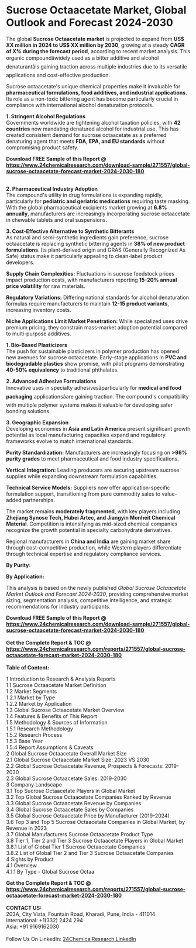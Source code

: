 <h1>Sucrose Octaacetate Market, Global Outlook and Forecast 2024-2030</h1><p>The global <strong>Sucrose Octaacetate market</strong> is projected to expand from <strong>US$ XX million in 2024 to US$ XX million by 2030</strong>, growing at a steady <strong>CAGR of X% during the forecast period</strong>, according to recent market analysis. This organic compoundâwidely used as a bitter additive and alcohol denaturantâis gaining traction across multiple industries due to its versatile applications and cost-effective production.</p><p>Sucrose octaacetate's unique chemical properties make it invaluable for <strong>pharmaceutical formulations, food additives, and industrial applications</strong>. Its role as a non-toxic bittering agent has become particularly crucial in compliance with international alcohol denaturation protocols.</p><p><strong>1. Stringent Alcohol Regulations</strong><br>
Governments worldwide are tightening alcohol taxation policies, with <strong>42 countries</strong> now mandating denatured alcohol for industrial use. This has created consistent demand for sucrose octaacetate as a preferred denaturing agent that meets <strong>FDA, EPA, and EU standards</strong> without compromising product safety.</p><div><b>Download FREE Sample of this Report @ 
            <a href="https://www.24chemicalresearch.com/download-sample/271557/global-sucrose-octaacetate-forecast-market-2024-2030-180">
            https://www.24chemicalresearch.com/download-sample/271557/global-sucrose-octaacetate-forecast-market-2024-2030-180</a></b></div><br><p><strong>2. Pharmaceutical Industry Adoption</strong><br>
The compound's utility in drug formulations is expanding rapidly, particularly for <strong>pediatric and geriatric medications</strong> requiring taste masking. With the global pharmaceutical excipients market growing at <strong>6.8% annually</strong>, manufacturers are increasingly incorporating sucrose octaacetate in chewable tablets and oral suspensions.</p><p><strong>3. Cost-Effective Alternative to Synthetic Bitterants</strong><br>
As natural and semi-synthetic ingredients gain preference, sucrose octaacetate is replacing synthetic bittering agents in <strong>38% of new product formulations</strong>. Its plant-derived origin and GRAS (Generally Recognized As Safe) status make it particularly appealing to clean-label product developers.</p><p><strong>Supply Chain Complexities:</strong> Fluctuations in sucrose feedstock prices impact production costs, with manufacturers reporting <strong>15-20% annual price volatility</strong> for raw materials.</p><p><strong>Regulatory Variations:</strong> Differing national standards for alcohol denaturation formulas require manufacturers to maintain <strong>12-15 product variants</strong>, increasing inventory costs.</p><p><strong>Niche Applications Limit Market Penetration:</strong> While specialized uses drive premium pricing, they constrain mass-market adoption potential compared to multi-purpose additives.</p><p><strong>1. Bio-Based Plasticizers</strong><br>
The push for sustainable plasticizers in polymer production has opened new avenues for sucrose octaacetate. Early-stage applications in <strong>PVC and biodegradable plastics</strong> show promise, with pilot programs demonstrating <strong>40-50% equivalency</strong> to traditional phthalates.</p><p><strong>2. Advanced Adhesive Formulations</strong><br>
Innovative uses in specialty adhesivesâparticularly for <strong>medical and food packaging</strong> applicationsâare gaining traction. The compound's compatibility with multiple polymer systems makes it valuable for developing safer bonding solutions.</p><p><strong>3. Geographic Expansion</strong><br>
Developing economies in <strong>Asia and Latin America</strong> present significant growth potential as local manufacturing capacities expand and regulatory frameworks evolve to match international standards.</p><p><strong>Purity Standardization:</strong> Manufacturers are increasingly focusing on <strong>&gt;98% purity grades</strong> to meet pharmaceutical and food industry specifications.</p><p><strong>Vertical Integration:</strong> Leading producers are securing upstream sucrose supplies while expanding downstream formulation capabilities.</p><p><strong>Technical Service Models:</strong> Suppliers now offer application-specific formulation support, transitioning from pure commodity sales to value-added partnerships.</p><p>The market remains <strong>moderately fragmented</strong>, with key players including <strong>Zhejiang Synose Tech, Hubei Artec, and Jiangyin Monheit Chemical Material</strong>. Competition is intensifying as mid-sized chemical companies recognize the growth potential in specialty carbohydrate derivatives.</p><p>Regional manufacturers in <strong>China and India</strong> are gaining market share through cost-competitive production, while Western players differentiate through technical expertise and regulatory compliance services.</p><p><strong>By Purity:</strong></p><p><strong>By Application:</strong></p><p>This analysis is based on the newly published <em>Global Sucrose Octaacetate Market Outlook and Forecast 2024-2030</em>, providing comprehensive market sizing, segmentation analysis, competitive intelligence, and strategic recommendations for industry participants.</p><div><b>Download FREE Sample of this Report @ 
            <a href="https://www.24chemicalresearch.com/download-sample/271557/global-sucrose-octaacetate-forecast-market-2024-2030-180">
            https://www.24chemicalresearch.com/download-sample/271557/global-sucrose-octaacetate-forecast-market-2024-2030-180</a></b></div><br><div><b>Get the Complete Report & TOC @ 
            <a href="https://www.24chemicalresearch.com/reports/271557/global-sucrose-octaacetate-forecast-market-2024-2030-180">
            https://www.24chemicalresearch.com/reports/271557/global-sucrose-octaacetate-forecast-market-2024-2030-180</a></b></div><br>
            <b>Table of Content:</b><p>1 Introduction to Research & Analysis Reports<br />
    1.1 Sucrose Octaacetate Market Definition<br />
    1.2 Market Segments<br />
        1.2.1 Market by Type<br />
        1.2.2 Market by Application<br />
    1.3 Global Sucrose Octaacetate Market Overview<br />
    1.4 Features & Benefits of This Report<br />
    1.5 Methodology & Sources of Information<br />
        1.5.1 Research Methodology<br />
        1.5.2 Research Process<br />
        1.5.3 Base Year<br />
        1.5.4 Report Assumptions & Caveats<br />
2 Global Sucrose Octaacetate Overall Market Size<br />
    2.1 Global Sucrose Octaacetate Market Size: 2023 VS 2030<br />
    2.2 Global Sucrose Octaacetate Revenue, Prospects & Forecasts: 2019-2030<br />
    2.3 Global Sucrose Octaacetate Sales: 2019-2030<br />
3 Company Landscape<br />
    3.1 Top Sucrose Octaacetate Players in Global Market<br />
    3.2 Top Global Sucrose Octaacetate Companies Ranked by Revenue<br />
    3.3 Global Sucrose Octaacetate Revenue by Companies<br />
    3.4 Global Sucrose Octaacetate Sales by Companies<br />
    3.5 Global Sucrose Octaacetate Price by Manufacturer (2019-2024)<br />
    3.6 Top 3 and Top 5 Sucrose Octaacetate Companies in Global Market, by Revenue in 2023<br />
    3.7 Global Manufacturers Sucrose Octaacetate Product Type<br />
    3.8 Tier 1, Tier 2 and Tier 3 Sucrose Octaacetate Players in Global Market<br />
        3.8.1 List of Global Tier 1 Sucrose Octaacetate Companies<br />
        3.8.2 List of Global Tier 2 and Tier 3 Sucrose Octaacetate Companies<br />
4 Sights by Product<br />
    4.1 Overview<br />
        4.1.1 By Type - Global Sucrose Octaa</p><div><b>Get the Complete Report & TOC @ 
            <a href="https://www.24chemicalresearch.com/reports/271557/global-sucrose-octaacetate-forecast-market-2024-2030-180">
            https://www.24chemicalresearch.com/reports/271557/global-sucrose-octaacetate-forecast-market-2024-2030-180</a></b></div><br><b>CONTACT US:</b><br>
            203A, City Vista, Fountain Road, Kharadi, Pune, India - 411014<br>
            International: +1(332) 2424 294<br>
            Asia: +91 9169162030 <br><br>
            Follow Us On LinkedIn: <a href="https://www.linkedin.com/company/24chemicalresearch/">24ChemicalResearch LinkedIn</a>